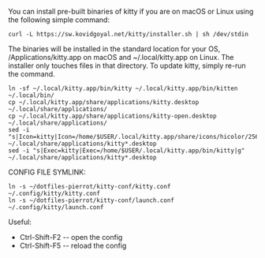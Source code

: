 You can install pre-built binaries of kitty if you are on macOS or Linux using the following simple command:

```
curl -L https://sw.kovidgoyal.net/kitty/installer.sh | sh /dev/stdin
```

The binaries will be installed in the standard location for your OS, /Applications/kitty.app on macOS and ~/.local/kitty.app on Linux. The installer only touches files in that directory. To update kitty, simply re-run the command.

```
ln -sf ~/.local/kitty.app/bin/kitty ~/.local/kitty.app/bin/kitten ~/.local/bin/
cp ~/.local/kitty.app/share/applications/kitty.desktop ~/.local/share/applications/
cp ~/.local/kitty.app/share/applications/kitty-open.desktop ~/.local/share/applications/
sed -i "s|Icon=kitty|Icon=/home/$USER/.local/kitty.app/share/icons/hicolor/256x256/apps/kitty.png|g" ~/.local/share/applications/kitty*.desktop
sed -i "s|Exec=kitty|Exec=/home/$USER/.local/kitty.app/bin/kitty|g" ~/.local/share/applications/kitty*.desktop
```

CONFIG FILE SYMLINK:
```
ln -s ~/dotfiles-pierrot/kitty-conf/kitty.conf ~/.config/kitty/kitty.conf
ln -s ~/dotfiles-pierrot/kitty-conf/launch.conf ~/.config/kitty/launch.conf
```

Useful:
- Ctrl-Shift-F2 -- open the config 
- Ctrl-Shift-F5 -- reload the config 
